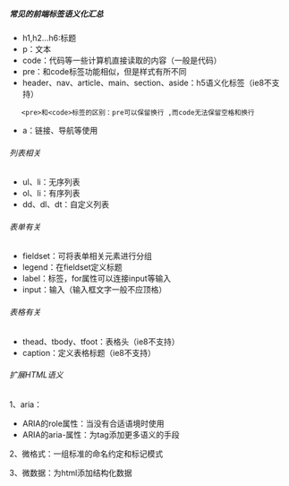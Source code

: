 ##### 常见的前端标签语义化汇总

- h1,h2...h6:标题
- p：文本
- code：代码等一些计算机直接读取的内容（一般是代码）
- pre：和code标签功能相似，但是样式有所不同 
- header、nav、article、main、section、aside：h5语义化标签（ie8不支持）

```
   <pre>和<code>标签的区别：pre可以保留换行 ,而code无法保留空格和换行
```
- a：链接、导航等使用

###### 列表相关

- ul、li：无序列表
- ol、li：有序列表
- dd、dl、dt：自定义列表

###### 表单有关

- fieldset：可将表单相关元素进行分组 
- legend：在fieldset定义标题
- label：标签，for属性可以连接input等输入
- input：输入（输入框文字一般不应顶格）

###### 表格有关

- thead、tbody、tfoot：表格头（ie8不支持）
- caption：定义表格标题（ie8不支持）

###### 扩展HTML语义

1、aria：

- ARIA的role属性：当没有合适语境时使用
- ARIA的aria-属性：为tag添加更多语义的手段

2、微格式：一组标准的命名约定和标记模式

3、微数据：为html添加结构化数据